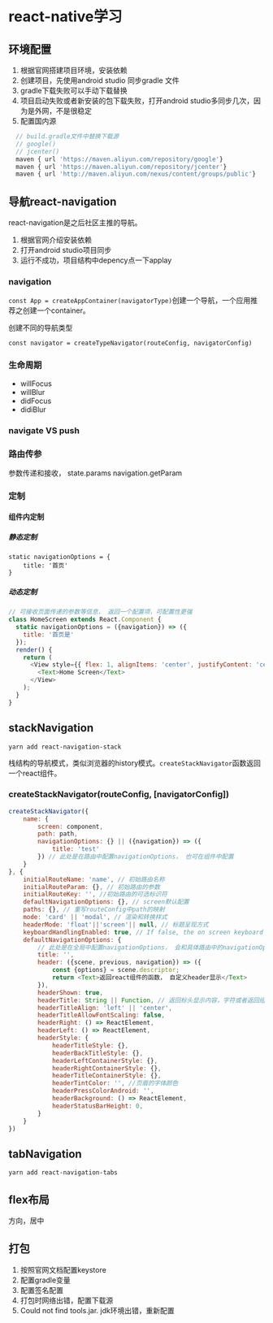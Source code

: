 # react-native学习

## 环境配置

1. 根据官网搭建项目环境，安装依赖
2. 创建项目，先使用android studio 同步gradle 文件
3. gradle下载失败可以手动下载替换
4. 项目启动失败或者新安装的包下载失败，打开android studio多同步几次，因为是外网，不是很稳定
5. 配置国内源

```js
  // build.gradle文件中替换下载源
  // google()
  // jcenter()
  maven { url 'https://maven.aliyun.com/repository/google'}
  maven { url 'https://maven.aliyun.com/repository/jcenter'}
  maven { url 'http://maven.aliyun.com/nexus/content/groups/public'}
```

## 导航react-navigation

react-navigation是之后社区主推的导航。

1. 根据官网介绍安装依赖
2. 打开android studio项目同步
3. 运行不成功，项目结构中depency点一下applay

### navigation

`const App = createAppContainer(navigatorType)`创建一个导航，一个应用推荐之创建一个container。

创建不同的导航类型

`const navigator = createTypeNavigator(routeConfig, navigatorConfig)`

### 生命周期

- willFocus
- willBlur
- didFocus
- didiBlur

### navigate VS push

### 路由传参

参数传递和接收， state.params navigation.getParam

### 定制

#### 组件内定制

##### 静态定制

``` JS
static navigationOptions = {
    title: '首页'
}
```

##### 动态定制

```js
// 可接收页面传递的参数等信息， 返回一个配置项，可配置性更强
class HomeScreen extends React.Component {
  static navigationOptions = ({navigation}) => ({
    title: '首页是'
  });
  render() {
    return (
      <View style={{ flex: 1, alignItems: 'center', justifyContent: 'center' }}>
        <Text>Home Screen</Text>
      </View>
    );
  }
}
```

## stackNavigation

`yarn add react-navigation-stack`

栈结构的导航模式，类似浏览器的history模式。`createStackNavigator`函数返回一个react组件。

### createStackNavigator(routeConfig, [navigatorConfig])

```js
createStackNavigator({
    name: {
        screen: component,
        path: path,
        navigationOptions: {} || ({navigation}) => ({
            title: 'test'
        }) // 此处是在路由中配置navigationOptions， 也可在组件中配置
    }
}, {
    initialRouteName: 'name', // 初始路由名称
    initialRouteParam: {}, // 初始路由的参数
    initialRouteKey: '', //初始路由的可选标识符
    defaultNavigationOptions: {}, // screen默认配置
    paths: {}, // 重写routeConfig中path的映射
    mode: 'card' || 'modal', // 渲染和转换样式
    headerMode: 'float'||'screen'|| null, // 标题呈现方式
    keyboardHandlingEnabled: true, // If false, the on screen keyboard will NOT automatically dismiss when navigating to a new screen. Defaults to true
    defaultNavigationOptions: {
        // 此处是在全局中配置navigationOptions， 会和具体路由中的navigationOptions合并和覆盖
        title: '',
        header: ({scene, previous, navigation}) => ({
            const {options} = scene.descriptor;
            return <Text>返回react组件的函数， 自定义header显示</Text>
        }),
        headerShown: true,
        headerTitle: String || Function, // 返回标头显示内容，字符或者返回组件的函数
        headerTitleAlign: 'left' || 'center',
        headerTitleAllowFontScaling: false,
        headerRight: () => ReactElement,
        headerLeft: () => ReactElement,
        headerStyle: {
            headerTitleStyle: {},
            headerBackTitleStyle: {},
            headerLeftContainerStyle: {},
            headerRightContainerStyle: {},
            headerTitleContainerStyle: {},
            headerTintColor: '', //页眉的字体颜色
            headerPressColorAndroid: '',
            headerBackground: () => ReactElement,
            headerStatusBarHeight: 0,
        }
    }
})
```

## tabNavigation

`yarn add react-navigation-tabs`

## flex布局

方向，居中

## 打包

1. 按照官网文档配置keystore
2. 配置gradle变量
3. 配置签名配置
4. 打包时网络出错，配置下载源
5. Could not find tools.jar. jdk环境出错，重新配置
